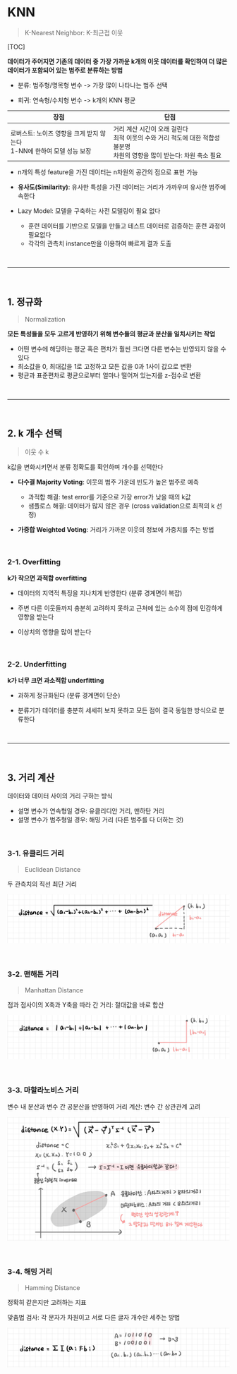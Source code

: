 # KNN

> K-Nearest Neighbor: K-최근접 이웃

[TOC]

**데이터가 주어지면 기존의 데이터 중 가장 가까운 k개의 이웃 데이터를 확인하여 더 많은 데이터가 포함되어 있는 범주로 분류하는 방법**

- 분류: 범주형/명목형 변수 -> 가장 많이 나타나는 범주 선택

- 회귀: 연속형/수치형 변수 -> k개의 KNN 평균

| 장점                                                         | 단점                                                         |
| ------------------------------------------------------------ | ------------------------------------------------------------ |
| 로버스트: 노이즈 영향을 크게 받지 않는다<br>1-NN에 한하여 모델 성능 보장 | 거리 계산 시간이 오래 걸린다<br>최적 이웃의 수와 거리 척도에 대한 적합성 불분명<br>차원의 영향을 많이 받는다: 차원 축소 필요 |

- n개의 특성 feature을 가진 데이터는 n차원의 공간의 점으로 표현 가능
- **유사도(Similarity)**: 유사한 특성을 가진 데이터는 거리가 가까우며 유사한 범주에 속한다

- Lazy Model: 모델을 구축하는 사전 모델링이 필요 없다
  - 훈련 데이터를 기반으로 모델을 만들고 테스트 데이터로 검증하는 훈련 과정이 필요없다
  - 각각의 관측치 instance만을 이용하여 빠르게 결과 도출

<br>

---

<br>

## 1. 정규화

> Normalization

**모든 특성들을 모두 고르게 반영하기 위해 변수들의 평균과 분산을 일치시키는 작업**

- 어떤 변수에 해당하는 평균 혹은 편차가 훨씬 크다면 다른 변수는 반영되지 않을 수 있다
- 최소값을 0, 최대값을 1로 고정하고 모든 값을 0과 1사이 값으로 변환
- 평균과 표준편차로 평균으로부터 얼마나 떨어져 있는지를 z-점수로 변환

<br>

---

<br>

## 2. k 개수 선택

> 이웃 수 k

k값을 변화시키면서 분류 정확도를 확인하며 개수를 선택한다

- **다수결 Majority Voting**: 이웃의 범주 가운데 빈도가 높은 범주로 예측
  - 과적합 해결: test error를 기준으로 가장 error가 낮을 때의 k값
  - 샘플로스 해결: 데이터가 많지 않은 경우 (cross validation으로 최적의 k 선정)

- **가중합 Weighted Voting**: 거리가 가까운 이웃의 정보에 가중치를 주는 방법

<br>

### 2-1. Overfitting

**k가 작으면 과적합 overfitting**

- 데이터의 지역적 특징을 지나치게 반영한다 (분류 경계면이 복잡)

- 주변 다른 이웃들까지 충분히 고려하지 못하고 근처에 있는 소수의 점에 민감하게 영향을 받는다

- 이상치의 영향을 많이 받는다

<br>

### 2-2. Underfitting

**k가 너무 크면 과소적합 underfitting**

- 과하게 정규화된다 (분류 경계면이 단순)

- 분류기가 데이터를 충분히 세세히 보지 못하고 모든 점이 결국 동일한 방식으로 분류한다

<br>

---

<br>

## 3. 거리 계산

데이터와 데이터 사이의 거리 구하는 방식 

- 설명 변수가 연속형일 경우: 유클리디안 거리, 맨하탄 거리
- 설명 변수가 범주형일 경우: 해밍 거리 (다른 범주를 다 더하는 것)

<br>

### 3-1. 유클리드 거리

> Euclidean Distance

두 관측치의 직선 최단 거리

![유클라디안](README.assets/유클라디안.jpg)

<br>

### 3-2. 맨해튼 거리

> Manhattan Distance

점과 점사이의 X축과 Y축을 따라 간 거리: 절대값을 바로 합산

![맨해튼](README.assets/맨해튼.jpg)

<br>

### 3-3. 마할라노비스 거리

변수 내 분산과 변수 간 공분산을 반영하여 거리 계산: 변수 간 상관관계 고려

![마할라노비스](README.assets/마할라노비스.jpg)

<br>

### 3-4. 해밍 거리

> Hamming Distance

정확히 같은지만 고려하는 지표

맞춤법 검사: 각 문자가 차원이고 서로 다른 글자 개수만 세주는 방법

![해밍](README.assets/해밍.jpg)